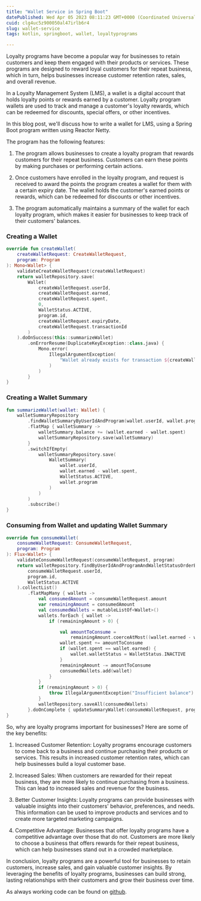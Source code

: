 ```yaml
---
title: "Wallet Service in Spring Boot"
datePublished: Wed Apr 05 2023 08:11:23 GMT+0000 (Coordinated Universal Time)
cuid: clg4uc5z900050al47irlb6r4
slug: wallet-service
tags: kotlin, springboot, wallet, loyaltyprograms

---
```


Loyalty programs have become a popular way for businesses to retain customers and keep them engaged with their products or services. These programs are designed to reward loyal customers for their repeat business, which in turn, helps businesses increase customer retention rates, sales, and overall revenue.

In a Loyalty Management System (LMS), a wallet is a digital account that holds loyalty points or rewards earned by a customer. Loyalty program wallets are used to track and manage a customer's loyalty rewards, which can be redeemed for discounts, special offers, or other incentives.

In this blog post, we'll discuss how to write a wallet for LMS, using a Spring Boot program written using Reactor Netty.

The program has the following features:

1. The program allows businesses to create a loyalty program that rewards customers for their repeat business. Customers can earn these points by making purchases or performing certain actions.
    
2. Once customers have enrolled in the loyalty program, and request is received to award the points the program creates a wallet for them with a certain expiry date. The wallet holds the customer's earned points or rewards, which can be redeemed for discounts or other incentives.
    
3. The program automatically maintains a summary of the wallet for each loyalty program, which makes it easier for businesses to keep track of their customers' balances.
    

### Creating a Wallet

```kotlin
override fun createWallet(
    createWalletRequest: CreateWalletRequest,
    program: Program
): Mono<Wallet> {
    validateCreateWalletRequest(createWalletRequest)
    return walletRepository.save(
        Wallet(
            createWalletRequest.userId,
            createWalletRequest.earned,
            createWalletRequest.spent,
            0,
            WalletStatus.ACTIVE,
            program.id,
            createWalletRequest.expiryDate,
            createWalletRequest.transactionId
        )
    ).doOnSuccess(this::summarizeWallet)
        .onErrorResume(DuplicateKeyException::class.java) {
            Mono.error(
                IllegalArgumentException(
                    "Wallet already exists for transaction ${createWalletRequest.transactionId}"
                )
            )
        }
}
```

### Creating a Wallet Summary

```kotlin
fun summarizeWallet(wallet: Wallet) {
    walletSummaryRepository
        .findWalletSummaryByUserIdAndProgram(wallet.userId, wallet.program)
        .flatMap { walletSummary ->
            walletSummary.balance += (wallet.earned - wallet.spent)
            walletSummaryRepository.save(walletSummary)
        }
        .switchIfEmpty(
            walletSummaryRepository.save(
                WalletSummary(
                    wallet.userId,
                    wallet.earned - wallet.spent,
                    WalletStatus.ACTIVE,
                    wallet.program
                )
            )
        )
        .subscribe()
}
```

### Consuming from Wallet and updating Wallet Summary

```kotlin
override fun consumeWallet(
    consumeWalletRequest: ConsumeWalletRequest,
    program: Program
): Flux<Wallet> {
    validateConsumeWalletRequest(consumeWalletRequest, program)
    return walletRepository.findByUserIdAndProgramAndWalletStatusOrderById(
        consumeWalletRequest.userId,
        program.id,
        WalletStatus.ACTIVE
    ).collectList()
        .flatMapMany { wallets ->
            val consumedAmount = consumeWalletRequest.amount
            var remainingAmount = consumedAmount
            val consumedWallets = mutableListOf<Wallet>()
            wallets.forEach { wallet ->
                if (remainingAmount > 0) {

                    val amountToConsume =
                        remainingAmount.coerceAtMost((wallet.earned - wallet.spent))
                    wallet.spent += amountToConsume
                    if (wallet.spent == wallet.earned) {
                        wallet.walletStatus = WalletStatus.INACTIVE
                    }
                    remainingAmount -= amountToConsume
                    consumedWallets.add(wallet)
                }
            }
            if (remainingAmount > 0) {
                throw IllegalArgumentException("Insufficient balance")
            }
            walletRepository.saveAll(consumedWallets)
        }.doOnComplete { updateSummaryWallet(consumeWalletRequest, program) }
}
```

So, why are loyalty programs important for businesses? Here are some of the key benefits:

1. Increased Customer Retention: Loyalty programs encourage customers to come back to a business and continue purchasing their products or services. This results in increased customer retention rates, which can help businesses build a loyal customer base.
    
2. Increased Sales: When customers are rewarded for their repeat business, they are more likely to continue purchasing from a business. This can lead to increased sales and revenue for the business.
    
3. Better Customer Insights: Loyalty programs can provide businesses with valuable insights into their customers' behavior, preferences, and needs. This information can be used to improve products and services and to create more targeted marketing campaigns.
    
4. Competitive Advantage: Businesses that offer loyalty programs have a competitive advantage over those that do not. Customers are more likely to choose a business that offers rewards for their repeat business, which can help businesses stand out in a crowded marketplace.
    

In conclusion, loyalty programs are a powerful tool for businesses to retain customers, increase sales, and gain valuable customer insights. By leveraging the benefits of loyalty programs, businesses can build strong, lasting relationships with their customers and grow their business over time.

As always working code can be found on [github](https://github.com/manitaggarwal/wallet-service).